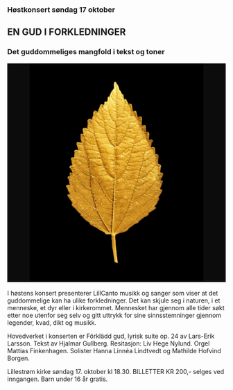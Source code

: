 ### Høstkonsert søndag 17 oktober
## EN GUD I FORKLEDNINGER 
### Det guddommeliges mangfold i tekst og toner

![blad.png](assets/bilder_til_web/blad.png)

I høstens konsert presenterer LillCanto musikk og sanger som viser at det guddommelige kan ha ulike forkledninger. Det kan skjule seg i naturen, i et menneske, et dyr eller i kirkerommet. Mennesket har gjennom alle tider søkt etter noe utenfor seg selv og gitt uttrykk for sine sinnsstemninger gjennom legender, kvad, dikt og musikk.

Hovedverket i konserten er Förklädd gud, lyrisk suite op. 24 av Lars-Erik Larsson. Tekst av Hjalmar Gullberg. Resitasjon: Liv Hege Nylund. Orgel Mattias Finkenhagen. Solister Hanna Linnéa Lindtvedt og Mathilde Hofvind Borgen.

Lillestrøm kirke søndag 17. oktober kl 18.30. BILLETTER KR 200,- selges ved inngangen. Barn under 16 år gratis.
